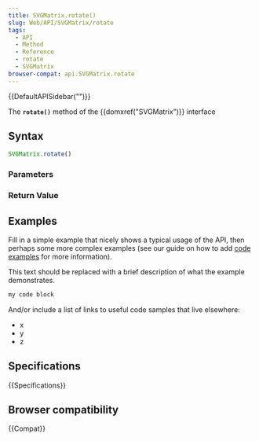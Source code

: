 ```yaml
---
title: SVGMatrix.rotate()
slug: Web/API/SVGMatrix/rotate
tags:
  - API
  - Method
  - Reference
  - rotate
  - SVGMatrix
browser-compat: api.SVGMatrix.rotate
---
```

{{DefaultAPISidebar("")}}

The **`rotate()`** method of the {{domxref("SVGMatrix")}} interface 

## Syntax

```js
SVGMatrix.rotate()
```

### Parameters



### Return Value



## Examples

Fill in a simple example that nicely shows a typical usage of the API, then perhaps some more complex examples (see our guide on how to add [code examples](/en-US/docs/MDN/Contribute/Structures/Code_examples) for more information).

This text should be replaced with a brief description of what the example demonstrates.

```js
my code block
```

And/or include a list of links to useful code samples that live elsewhere:

*   x
*   y
*   z

## Specifications

{{Specifications}}

## Browser compatibility

{{Compat}}

